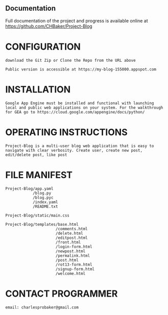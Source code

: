 Documentation
-------------

Full documentation of the project and progress is available online at https://github.com/CHBaker/Project-Blog

# CONFIGURATION
    download the Git Zip or Clone the Repo from the URL above

    Public version is accessible at https://my-blog-155000.appspot.com

# INSTALLATION
    Google App Engine must be installed and functional with launching local and public web applications on your system. For the walkthrough for GEA go to https://cloud.google.com/appengine/docs/python/

# OPERATING INSTRUCTIONS
    Project-Blog is a multi-user blog web application that is easy to navigate with clear verbosity. Create user, create new post, edit/delete post, like post

# FILE MANIFEST
    Project-Blog/app.yaml
                /blog.py
                /blog.pyc
                /index.yaml
                /README.txt

    Project-Blog/static/main.css

    Project-Blog/templates/base.html
                          /comments.html
                          /delete.html
                          /editpost.html
                          /front.html
                          /login-form.html
                          /newpost.html
                          /permalink.html
                          /post.html
                          /rot13-form.html
                          /signup-form.html
                          /welcome.html

# CONTACT PROGRAMMER
    email: charlesprobaker@gmail.com
